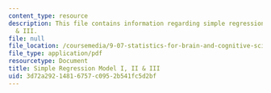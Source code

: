 ```yaml
---
content_type: resource
description: This file contains information regarding simple regression model I, II
  & III.
file: null
file_location: /coursemedia/9-07-statistics-for-brain-and-cognitive-science-fall-2016/3d72a29214816757c0952b541fc5d2bf_MIT9_07F16_lec13.pdf
file_type: application/pdf
resourcetype: Document
title: Simple Regression Model I, II & III
uid: 3d72a292-1481-6757-c095-2b541fc5d2bf
---
```

